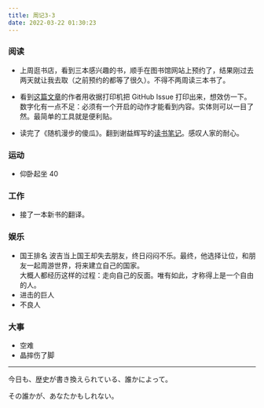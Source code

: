 ```yaml
---
title: 周记3-3
date: 2022-03-22 01:30:23
---
```

### 阅读
- 上周逛书店，看到三本感兴趣的书，顺手在图书馆网站上预约了，结果刚过去两天就让我去取（之前预约的都等了很久）。不得不两周读三本书了。

- 看到[这篇文章](https://aschmelyun.com/blog/i-built-a-receipt-printer-for-github-issues/)的作者用收据打印机把 GitHub Issue 打印出来，想效仿一下。数字化有一点不足：必须有一个开启的动作才能看到内容。实体则可以一目了然。最简单的工具就是便利贴。

- 读完了《随机漫步的傻瓜》。翻到谢益辉写的[读书笔记](https://yihui.org/cn/2021/07/fooled-by-randomness/)。感叹人家的耐心。

### 运动

- 仰卧起坐 40

### 工作

- 接了一本新书的翻译。

### 娱乐

- 国王排名
波吉当上国王却失去朋友，终日闷闷不乐。最终，他选择让位，和朋友一起周游世界，将来建立自己的国家。  
大概人都经历这样的过程：走向自己的反面。唯有如此，才称得上是一个自由的人。
- 进击的巨人
- 不良人

### 大事

- 空难
- 晶摔伤了脚

---

今日も、歴史が書き換えられている、誰かによって。

その誰かが、あなたかもしれない。